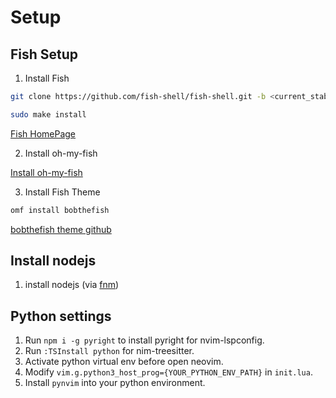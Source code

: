 # Setup

## Fish Setup

1. Install Fish

```bash
git clone https://github.com/fish-shell/fish-shell.git -b <current_stable_version_branch>
```

```bash
sudo make install
```

[Fish HomePage](https://fishshell.com/)

2. Install oh-my-fish

[Install oh-my-fish](https://github.com/oh-my-fish/oh-my-fish)

3. Install Fish Theme

```bash
omf install bobthefish
```

[bobthefish theme github](https://github.com/oh-my-fish/theme-bobthefish)

## Install nodejs

1. install nodejs (via [fnm](https://github.com/Schniz/fnm?ref=hackernoon.com))

## Python settings

1. Run `npm i -g pyright` to install pyright for nvim-lspconfig.
2. Run `:TSInstall python` for nim-treesitter.
3. Activate python virtual env before open neovim.
4. Modify `vim.g.python3_host_prog={YOUR_PYTHON_ENV_PATH}` in `init.lua`.
5. Install `pynvim` into your python environment.
